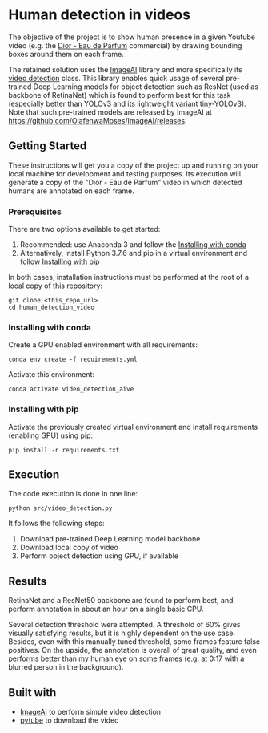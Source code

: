 # Human detection in videos

The objective of the project is to show human presence in a given Youtube video (e.g. the [Dior - Eau de Parfum]("https://www.youtube.com/watch?v=h4s0llOpKrU") commercial) by drawing bounding boxes around them on each frame.

The retained solution uses the [ImageAI](https://github.com/OlafenwaMoses/ImageAI) library and more specifically its [video detection](https://github.com/OlafenwaMoses/ImageAI#videodetection) class. This library enables quick usage of several pre-trained Deep Learning models for object detection such as ResNet (used as backbone of RetinaNet) which is found to perform best for this task (especially better than YOLOv3 and its lightweight variant tiny-YOLOv3). Note that such pre-trained models are released by ImageAI at https://github.com/OlafenwaMoses/ImageAI/releases.

## Getting Started

These instructions will get you a copy of the project up and running on your local machine for development and testing purposes. Its execution will generate a copy of the "Dior - Eau de Parfum" video in which detected humans are annotated on each frame.

### Prerequisites

There are two options available to get started:
1. Recommended: use Anaconda 3 and follow the [Installing with conda](#installing-with-conda)
2. Alternatively, install Python 3.7.6 and pip in a virtual environment and follow [Installing with pip](#installing-with-pip)

In both cases, installation instructions must be performed at the root of a local copy of this repository:
```
git clone <this_repo_url>
cd human_detection_video
```

### Installing with conda

Create a GPU enabled environment with all requirements:
```
conda env create -f requirements.yml
```
Activate this environment:
```
conda activate video_detection_aive
```

### Installing with pip

Activate the previously created virtual environment and install requirements (enabling GPU) using pip:
```
pip install -r requirements.txt
```

## Execution

The code execution is done in one line:
```
python src/video_detection.py
```

It follows the following steps:
1. Download pre-trained Deep Learning model backbone
2. Download local copy of video
3. Perform object detection using GPU, if available

## Results

RetinaNet and a ResNet50 backbone are found to perform best, and perform annotation in about an hour on a single basic CPU. 

Several detection threshold were attempted. A threshold of 60% gives visually satisfying results, but it is highly dependent on the use case. Besides, even with this manually tuned threshold, some frames feature false positives. On the upside, the annotation is overall of great quality, and even performs better than my human eye on some frames (e.g. at 0:17 with a blurred person in the background).

## Built with

- [ImageAI](https://github.com/OlafenwaMoses/ImageAI) to perform simple video detection
- [pytube](https://python-pytube.readthedocs.io/en/latest/user/quickstart.html) to download the video